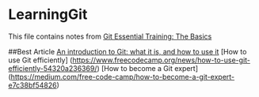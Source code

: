 # LearningGit

This file contains notes from [Git Essential Training: The Basics](https://www.linkedin.com/learning/git-essential-training-the-basics)

##Best Article
[An introduction to Git: what it is, and how to use it](https://www.freecodecamp.org/news/what-is-git-and-how-to-use-it-c341b049ae61/)
[How to use Git efficiently] (https://www.freecodecamp.org/news/how-to-use-git-efficiently-54320a236369/)
[How to become a Git expert] (https://medium.com/free-code-camp/how-to-become-a-git-expert-e7c38bf54826)


